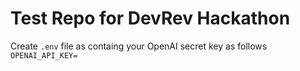 # Test Repo for DevRev Hackathon

Create `.env` file as containg your OpenAI secret key as follows
`OPENAI_API_KEY=`
